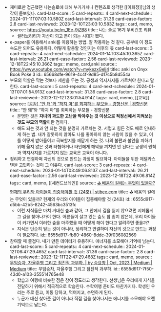 - 재미로만 접근했던 나는솔로에 대해 부가가치나 컨텐츠로 생각한 [[이화정]]님의 생각이 돋보였다.
  card-last-score:: 5
  card-repeats:: 4
  card-next-schedule:: 2024-01-11T07:03:10.580Z
  card-last-interval:: 31.36
  card-ease-factor:: 2.8
  card-last-reviewed:: 2023-12-10T23:03:10.583Z
  tags:: card, memo,
  source:: https://youtu.be/m_1Ee-9jZB8
  title:: 나는 솔로 16기 무비건조 리뷰
	- 셀러브리티가 자산이 되고 돈이 되는 시대가 됐다.
- e-paper를 이용해서 anki를 이용하는 방법. 잘 작동하는 것 같다. 공부에 이 정도 속도만 되어도 유용하다. 어떻게 활용할 것인지는 이후의 몫
  card-last-score:: 3
  card-repeats:: 4
  card-next-schedule:: 2024-01-14T03:45:10.365Z
  card-last-interval:: 26.21
  card-ease-factor:: 2.56
  card-last-reviewed:: 2023-12-18T22:45:10.366Z
  tags:: memo, card,anki
  source:: https://www.youtube.com/watch?v=mykezxGelj4
  title:: anki on Onyx Book Poke 3
  id:: 65668dfe-9619-4c4f-9d85-d17c5b8d554a
- 부모의 역할은 막는 것보다 제한을 두는 것. 공생과 역지사지를 가르쳐야 한다고 말한다.
  card-last-score:: 5
  card-repeats:: 4
  card-next-schedule:: 2024-01-13T07:01:54.913Z
  card-last-interval:: 31.36
  card-ease-factor:: 2.8
  card-last-reviewed:: 2023-12-12T23:01:54.914Z
  tags:: card, memo, [[교육]]
  source:: [[공감] “안 돼”와 “하지 마”를 회피하는 부모들 - 경향신문 | 경향신문](https://m.khan.co.kr/opinion/column/article/202310102034015)
  title:: “안 돼”와 “하지 마”를 회피하는 부모들 - 경향신문
	- 분명한 것은 **자녀의 과도한 고난을 막아주는 것 이상으로 적정선에서 지켜보는 것도 부모의 역할**이란 점이다.
	- 해도 되는 것과 안 되는 것을 분명히 가르치는 것. 서럽고 힘든 것도 때로 인내하게 하는 법. 내가 잘못하지 않아도 나를 좋아하지 않는 사람이 있을 수 있고, 이를 어떻게 받아들이고 극복할지를 깨닫게 하는 것. 나의 불편과 불안을 피하기 위해 옳지 않은 것과 타협하거나 타인에게 해악을 끼치면 안 된다는 공생의 원칙과 역지사지를 가르치지 않는 교육은 교육이 아니다.
- 정리하고 연결하며 자신의 것으로 만드는 과정이 필요하다. 아이들을 위한 제텔카스텐을 고민하는 것이 그 이유다.
  card-last-score:: 3
  card-repeats:: 4
  card-next-schedule:: 2024-01-14T03:49:06.813Z
  card-last-interval:: 26.21
  card-ease-factor:: 2.56
  card-last-reviewed:: 2023-12-18T22:49:06.814Z
  tags:: card, memo, [[세컨드브레인]]
  source:: [⛳️ 배움의 길에는 무엇이 있을까? 현재의 우리와 아이들이 집중해야할 것 (24호) | stibee.com](https://stibee.com/api/v1.0/emails/share/L1qlmvfl3YEgVY-723eHlBY8eXohi8M)
  title:: ⛳️ 배움의 길에는 무엇이 있을까? 현재의 우리와 아이들이 집중해야할 것 (24호)
  id:: 6555d917-d5bb-42b5-8242-4563bc3513fc
	- 이런 지식들은 마치 거대한 숲과 같아, 그 안에서 길을 잃지 않으려면 지혜롭게 그 길을 찾아나가야 한다. 어른들이 살고 있는 숲도 참 쉽지 않은데, 우리 아이들이 커가면서 이러한 숲을 마주했을 때 어떻게 해야 한다고 알려주면 좋을까?
	- 지식은 단순히 얻는 것이 아니라, 정리하고 연결하며 자신의 것으로 만드는 과정이 필요하다.
	  id:: 6555d917-fb80-4860-8ddc-39f036082569
- 참여할 때 즐겁다. 내가 만든 데이터가 유용하다. 에너지를 소모해야 기억에 남는다.
  card-last-score:: 5
  card-repeats:: 4
  card-next-schedule:: 2024-01-12T06:47:29.465Z
  card-last-interval:: 31.36
  card-ease-factor:: 2.8
  card-last-reviewed:: 2023-12-11T22:47:29.468Z
  tags:: card, memo,
  source:: [무임승차, 자율주행 그리고 점진적 과부하. | by 송요창 | Oct, 2023 | Medium | Medium](https://medium.com/@totuworld/%EB%AC%B4%EC%9E%84%EC%8A%B9%EC%B0%A8-%EC%9E%90%EC%9C%A8%EC%A3%BC%ED%96%89-%EA%B7%B8%EB%A6%AC%EA%B3%A0-%EC%A0%90%EC%A7%84%EC%A0%81-%EA%B3%BC%EB%B6%80%ED%95%98-7cf4d4545341)
  title:: 무임승차, 자율주행 그리고 점진적 과부하.
  id:: 6555d917-7f50-43d0-a103-355514765e48
	- 학습과 여행에 비슷한 점은 참여 정도라고 생각한다. 선생님은 우리에게 지식을 전달하기 위해서 적극적으로 학습한다. 수학여행 준비도 마찬가지다. 학생인 우리는 주로 듣고, 이동 당하고, 먹여지고, 수면하게 된다.
	- 누군가 대신 찾아준 길이 아니라 직접 길을 찾아나서는 에너지를 소모해야 오랜 기억으로 남는다.
